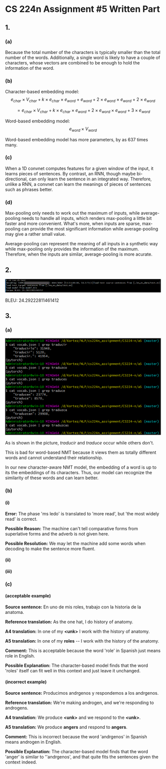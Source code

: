 # CS 224n Assignment #5 Written Part

## 1.

### (a)

Because the total number of the characters is typically smaller than the total number of the words. Additionally, a single word is likely to have a couple of characters, whose vectors are combined to be enough to hold the information of the word.

### (b)

Character-based embedding model: $$e_{char}\times V_{char}+k\times e_{char}\times e_{word}+e_{word}+2\times e_{word}\times e_{word}+2\times e_{word}$$

$$=e_{char}\times V_{char}+k\times e_{char}\times e_{word}+2\times e_{word}\times e_{word}+3\times e_{word}$$

Word-based embedding model:  $$e_{word}\times V_{word}$$

Word-based embedding model has more parameters, by as 637 times many.

### (c)

When a 1D convnet computes features for a given window of the input, it learns pieces of sentences. By contrast, an RNN, though maybe bi-directional, can only learn the sentence in an integrated way. Therefore, unlike a RNN, a convnet can learn the meanings of pieces of sentences such as phrases better.

### (d)

Max-pooling only needs to work out the maximum of inputs, while average-pooling needs to handle all inputs, which renders max-pooling a little bit faster and more convenient. What's more, when inputs are sparse, max-pooling can provide the most significant information while average-pooling may give a rather small value.

Average-pooling can represent the meaning of all inputs in a synthetic way while max-pooling only provides the information of the maximum. Therefore, when the inputs are similar, average-pooling is more acurate.

## 2.

![model report](outputs/BLEU.png)

BLEU: 24.29222811461412

## 3.

### (a)

![grep result](3a.png)

As is shown in the picture, *traducir* and *traduce* occur while others don't.

This is bad for word-based NMT because it views them as totally different words and cannot understand their relationship.

In our new character-aware NMT model, the embedding of a word is up to its the embeddings of its characters. Thus, our model can recognize the similarity of these words and can learn better.

### (b)

#### (i)

**Error:** The phase 'ms ledo' is translated to 'more read', but 'the most widely read' is correct.

**Possible Reason:** The machine can't tell comparative forms from superlative forms and the adverb is not given here.

**Possible Resolution:** We may let the machine add some words when decoding to make the sentence more fluent.

#### (ii)



#### (iii)



### (c)

#### (acceptable example)

**Source sentence:** En uno de mis roles, trabajo con la historia de la anatoma.

**Reference translation:** As the one hat,  I do history of anatomy.

**A4 translation:** In one of my **\<unk\>** I work with the history of anatomy.

**A5 translation:** In one of my **roles** -- I work with the history of the anatomy.

**Comment:** This is acceptable because the word 'role' in Spanish just means role in English.

**Possible Explanation:** The character-based model finds that the word 'roles' itself can fit well in this context and just leave it unchanged.

#### (incorrect example)

**Source sentence:** Producimos andrgenos y respondemos a los andrgenos.

**Reference translation:** We're making androgen, and we're responding to androgens.

**A4 translation:** We produce **\<unk\>** and we respond to the **\<unk\>**.

**A5 translation:** We produce **angers** and respond to **angers**.

**Comment:** This is incorrect because the word 'andrgenos' in Spanish means androgen in English.

**Possible Explanation:** The character-based model finds that the word 'anger' is similar to ''andrgenos', and that quite fits the sentences given the context indeed.